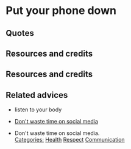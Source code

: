 # Put your phone down



## Quotes

## Resources and credits

## Resources and credits

## Related advices

- listen to your body
- [Don't waste time on social media](../Don't%20waste%20time%20on%20Social%20Media)
  
- Don't waste time on social media. 
<br/>[Categories:](../Categories/index.md) [Health](../Categories/Health.md) [Respect](../Categories/Respect.md) [Communication](../Categories/Communication.md)
